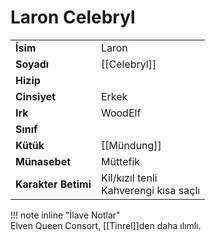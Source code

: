 # Laron Celebryl  
|  |  |  
|---|---|  
| **İsim** | Laron |  
| **Soyadı** | [[Celebryl]] |  
| **Hizip** |  |  
| **Cinsiyet** | Erkek |  
| **Irk** | WoodElf |  
| **Sınıf** |  |  
| **Kütük** | [[Mündung]] |  
| **Münasebet** | Müttefik |  
| **Karakter Betimi** | Kil/kızıl tenli<br>Kahverengi kısa saçlı |  
  
  
!!! note inline "İlave Notlar"  
	Elven Queen Consort, [[Tinrel]]den daha ılımlı.  
  
  

